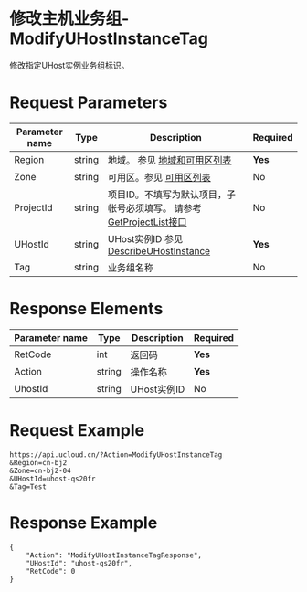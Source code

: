 # 修改主机业务组-ModifyUHostInstanceTag

修改指定UHost实例业务组标识。

# Request Parameters
|Parameter name|Type|Description|Required|
|---|---|---|---|
|Region|string|地域。 参见 [地域和可用区列表](api/summary/regionlist)|**Yes**|
|Zone|string|可用区。参见 [可用区列表](api/summary/regionlist)|No|
|ProjectId|string|项目ID。不填写为默认项目，子帐号必须填写。 请参考[GetProjectList接口](api/summary/get_project_list)|No|
|UHostId|string|UHost实例ID 参见 [DescribeUHostInstance](api/uhost-api/describe_uhost_instance)|**Yes**|
|Tag|string|业务组名称|No|

# Response Elements
|Parameter name|Type|Description|Required|
|---|---|---|---|
|RetCode|int|返回码|**Yes**|
|Action|string|操作名称|**Yes**|
|UhostId|string|UHost实例ID|No|

# Request Example
```
https://api.ucloud.cn/?Action=ModifyUHostInstanceTag
&Region=cn-bj2
&Zone=cn-bj2-04
&UHostId=uhost-qs20fr
&Tag=Test
```

# Response Example
```
{
    "Action": "ModifyUHostInstanceTagResponse", 
    "UHostId": "uhost-qs20fr", 
    "RetCode": 0
}
```


